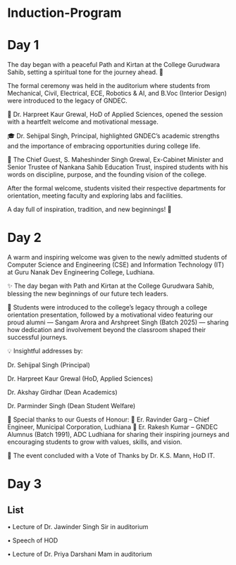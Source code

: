 # Induction-Program
# Day 1

The day began with a peaceful Path and Kirtan at the College Gurudwara Sahib, setting a spiritual tone for the journey ahead. 🙏

The formal ceremony was held in the auditorium where students from Mechanical, Civil, Electrical, ECE, Robotics & AI, and B.Voc (Interior Design) were introduced to the legacy of GNDEC.

🎤 Dr. Harpreet Kaur Grewal, HoD of Applied Sciences, opened the session with a heartfelt welcome and motivational message.

🎓 Dr. Sehijpal Singh, Principal, highlighted GNDEC’s academic strengths and the importance of embracing opportunities during college life.

🌟 The Chief Guest, S. Maheshinder Singh Grewal, Ex-Cabinet Minister and Senior Trustee of Nankana Sahib Education Trust, inspired students with his words on discipline, purpose, and the founding vision of the college.

After the formal welcome, students visited their respective departments for orientation, meeting faculty and exploring labs and facilities.

A day full of inspiration, tradition, and new beginnings! 🌟


 # Day 2
 
A warm and inspiring welcome was given to the newly admitted students of Computer Science and Engineering (CSE) and Information Technology (IT) at Guru Nanak Dev Engineering College, Ludhiana.

✨ The day began with Path and Kirtan at the College Gurudwara Sahib, blessing the new beginnings of our future tech leaders.

🎥 Students were introduced to the college’s legacy through a college orientation presentation, followed by a motivational video featuring our proud alumni — Sangam Arora and Arshpreet Singh (Batch 2025) — sharing how dedication and involvement beyond the classroom shaped their successful journeys.

💡 Insightful addresses by:

Dr. Sehijpal Singh (Principal)

Dr. Harpreet Kaur Grewal (HoD, Applied Sciences)

Dr. Akshay Girdhar (Dean Academics)

Dr. Parminder Singh (Dean Student Welfare)


🌟 Special thanks to our Guests of Honour:
🔹 Er. Ravinder Garg – Chief Engineer, Municipal Corporation, Ludhiana
🔹 Er. Rakesh Kumar – GNDEC Alumnus (Batch 1991), ADC Ludhiana for sharing their inspiring journeys and encouraging students to grow with values, skills, and vision.

📍 The event concluded with a Vote of Thanks by Dr. K.S. Mann, HoD IT.


 # Day 3
 ## List
  • Lecture of Dr. Jawinder Singh       Sir in auditorium 

  • Speech of HOD

  • Lecture of Dr. Priya Darshani       Mam in auditorium 

 

